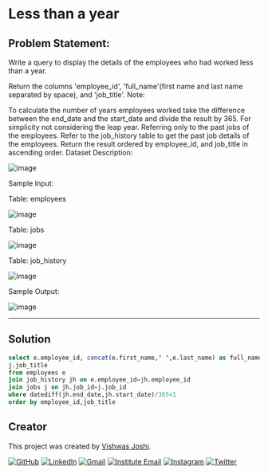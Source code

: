 # Less than a year

## Problem Statement:

Write a query to display the details of the employees who had worked less than a year.

Return the columns 'employee_id', 'full_name'(first name and last name separated by space), and 'job_title'.
Note:

To calculate the number of years employees worked take the difference between the end_date and the start_date and divide the result by 365.
For simplicity not considering the leap year.
Referring only to the past jobs of the employees. Refer to the job_history table to get the past job details of the employees.
Return the result ordered by employee_id, and job_title in ascending order.
Dataset Description:

![image](https://github.com/vishwasjoshi2019/DSML/assets/98074283/88d2ca79-4464-4d13-9fe9-9fbac73a140f)

Sample Input:

Table: employees

![image](https://github.com/vishwasjoshi2019/DSML/assets/98074283/1235191c-61fb-4812-93af-4ab9b4b55b39)


Table: jobs

![image](https://github.com/vishwasjoshi2019/DSML/assets/98074283/daad8ec8-2ec8-454e-81e3-c05dd9b22de5)


Table: job_history

![image](https://github.com/vishwasjoshi2019/DSML/assets/98074283/05882528-729f-4c75-be9a-7f9a8088ee72)


Sample Output:

![image](https://github.com/vishwasjoshi2019/DSML/assets/98074283/8ed68e92-9fe4-4bf1-86ad-ba5cbdb7a0ac)


---

## Solution

```sql
select e.employee_id, concat(e.first_name," ",e.last_name) as full_name ,
j.job_title 
from employees e 
join job_history jh on e.employee_id=jh.employee_id 
join jobs j on jh.job_id=j.job_id
where datediff(jh.end_date,jh.start_date)/365<1 
order by employee_id,job_title

```
## Creator

This project was created by [Vishwas Joshi](https://github.com/vishwasjoshi2019).


[![GitHub](https://img.shields.io/badge/GitHub-%40vishwasjoshi2019-blue)](https://github.com/vishwasjoshi2019)
[![LinkedIn](https://img.shields.io/badge/LinkedIn-%40vishwasjoshi2019-blue)](https://www.linkedin.com/in/vishwasjoshi2019/)
[![Gmail](https://img.shields.io/badge/Gmail-vishwasjoshi2019%40gmail.com-red)](mailto:vishwasjoshi2019@gmail.com)
[![Institute Email](https://img.shields.io/badge/Institute%20Email-vishwas.j%40iitgn.ac.in-red)](mailto:vishwas.j@iitgn.ac.in)
[![Instagram](https://img.shields.io/badge/Instagram-%40cursed__geek-orange)](https://www.instagram.com/cursed_geek/)
[![Twitter](https://img.shields.io/badge/Twitter-%40Vishwas79116150-blue)](https://twitter.com/Vishwas79116150)


